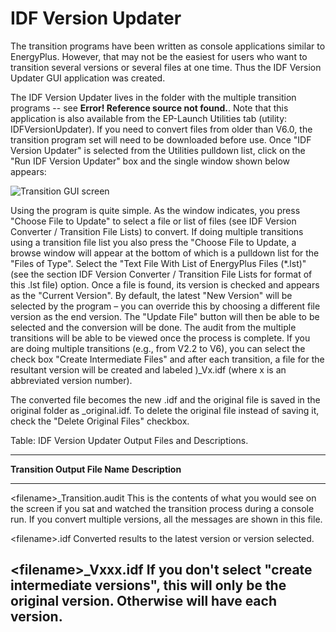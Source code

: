 # IDF Version Updater

The transition programs have been written as console applications similar to EnergyPlus. However, that may not be the easiest for users who want to transition several versions or several files at one time. Thus the IDF Version Updater GUI application was created.

The IDF Version Updater lives in the folder with the multiple transition programs -- see **Error! Reference source not found.**. Note that this application is also available from the EP-Launch Utilities tab (utility: IDFVersionUpdater). If you need to convert files from older than V6.0, the transition program set will need to be downloaded before use.  Once "IDF Version Updater" is selected from the Utilities pulldown list, click on the "Run IDF Version Updater" box and the single window shown below appears:

![Transition GUI screen](media/transition-gui-screen.png)

Using the program is quite simple. As the window indicates, you press "Choose File to Update" to select a file or list of files (see IDF Version Converter / Transition File Lists) to convert. If doing multiple transitions using a transition file list you also press the "Choose File to Update, a browse window will appear at the bottom of which is a pulldown list for the "Files of Type".  Select the "Text File With List of EnergyPlus Files (\*.lst)" (see the section IDF Version Converter / Transition File Lists for format of this .lst file) option.  Once a file is found, its version is checked and appears as the "Current Version". By default, the latest "New Version" will be selected by the program – you can override this by choosing a different file version as the end version. The "Update File" button will then be able to be selected and the conversion will be done. The audit from the multiple transitions will be able to be viewed once the process is complete. If you are doing multiple transitions (e.g., from V2.2 to V6), you can select the check box "Create Intermediate Files" and after each transition, a file for the resultant version will be created and labeled <filename>)_Vx.idf (where x is an abbreviated version number).

The converted file becomes the new <file>.idf and the original file is saved in the original folder as <file>_original.idf. To delete the original file instead of saving it, check the "Delete Original Files" checkbox.

Table: IDF Version Updater Output Files and Descriptions.

-----------------------------------------------------------------------------
**Transition Output File Name**  **Description**
-------------------------------- --------------------------------------------
\<filename\>\_Transition.audit   This is the contents of what you would see
                                 on the screen if you sat and watched the
                                 transition process during a console run. If
                                 you convert multiple versions, all the
                                 messages are shown in this file.

\<filename\>.idf                 Converted results to the latest version or
                                 version selected.

\<filename\>\_Vxxx.idf           If you don't select "create intermediate
                                 versions", this will only be the original
                                 version. Otherwise will have each version.
-----------------------------------------------------------------------------
